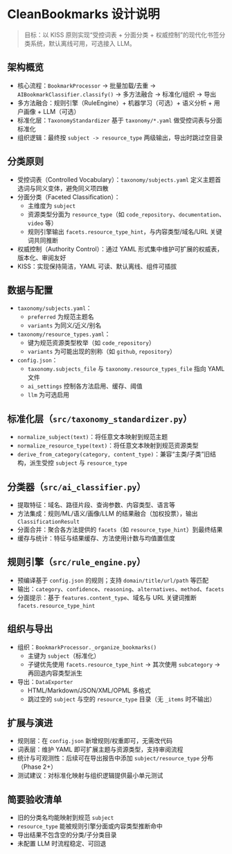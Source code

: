 # CleanBookmarks 设计说明

> 目标：以 KISS 原则实现“受控词表 + 分面分类 + 权威控制”的现代化书签分类系统，默认离线可用，可选接入 LLM。

## 架构概览

- 核心流程：`BookmarkProcessor` → 批量加载/去重 → `AIBookmarkClassifier.classify()` → 多方法融合 → 标准化/组织 → 导出
- 多方法融合：规则引擎（RuleEngine）+ 机器学习（可选）+ 语义分析 + 用户画像 + LLM（可选）
- 标准化层：`TaxonomyStandardizer` 基于 `taxonomy/*.yaml` 做受控词表与分面标准化
- 组织逻辑：最终按 `subject -> resource_type` 两级输出，导出时跳过空目录

## 分类原则

- 受控词表（Controlled Vocabulary）：`taxonomy/subjects.yaml` 定义主题首选词与同义变体，避免同义项四散
- 分面分类（Faceted Classification）：
  - 主维度为 `subject`
  - 资源类型分面为 `resource_type`（如 `code_repository`、`documentation`、`video` 等）
  - 规则引擎输出 `facets.resource_type_hint`，与内容类型/域名/URL 关键词共同推断
- 权威控制（Authority Control）：通过 YAML 形式集中维护可扩展的权威表，版本化、审阅友好
- KISS：实现保持简洁，YAML 可读、默认离线、组件可插拔

## 数据与配置

- `taxonomy/subjects.yaml`：
  - `preferred` 为规范主题名
  - `variants` 为同义/近义/别名
- `taxonomy/resource_types.yaml`：
  - 键为规范资源类型枚举（如 `code_repository`）
  - `variants` 为可能出现的别称（如 `github`, `repository`）
- `config.json`：
  - `taxonomy.subjects_file` 与 `taxonomy.resource_types_file` 指向 YAML 文件
  - `ai_settings` 控制各方法启用、缓存、阈值
  - `llm` 为可选启用

## 标准化层（`src/taxonomy_standardizer.py`）

- `normalize_subject(text)`：将任意文本映射到规范主题
- `normalize_resource_type(text)`：将任意文本映射到规范资源类型
- `derive_from_category(category, content_type)`：兼容“主类/子类”旧结构，派生受控 `subject` 与 `resource_type`

## 分类器（`src/ai_classifier.py`）

- 提取特征：域名、路径片段、查询参数、内容类型、语言等
- 方法集成：规则/ML/语义/画像/LLM 的结果融合（加权投票），输出 `ClassificationResult`
- 分面合并：聚合各方法提供的 `facets`（如 `resource_type_hint`）到最终结果
- 缓存与统计：特征与结果缓存、方法使用计数与均值置信度

## 规则引擎（`src/rule_engine.py`）

- 预编译基于 `config.json` 的规则；支持 `domain/title/url/path` 等匹配
- 输出：`category`、`confidence`、`reasoning`、`alternatives`、`method`、`facets`
- 分面提示：基于 `features.content_type`、域名与 URL 关键词推断 `facets.resource_type_hint`

## 组织与导出

- 组织：`BookmarkProcessor._organize_bookmarks()`
  - 主键为 `subject`（标准化）
  - 子键优先使用 `facets.resource_type_hint` → 其次使用 `subcategory` → 再回退内容类型派生
- 导出：`DataExporter`
  - HTML/Markdown/JSON/XML/OPML 多格式
  - 跳过空的 `subject` 与空的 `resource_type` 目录（无 `_items` 时不输出）

## 扩展与演进

- 规则层：在 `config.json` 新增规则/权重即可，无需改代码
- 词表层：维护 YAML 即可扩展主题与资源类型，支持审阅流程
- 统计与可观测性：后续可在导出报告中添加 `subject/resource_type` 分布（Phase 2+）
- 测试建议：对标准化映射与组织逻辑提供最小单元测试

## 简要验收清单

- 旧的分类名均能映射到规范 `subject`
- `resource_type` 能被规则引擎分面或内容类型推断命中
- 导出结果不包含空的分类/子分类目录
- 未配置 LLM 时流程稳定、可回退
